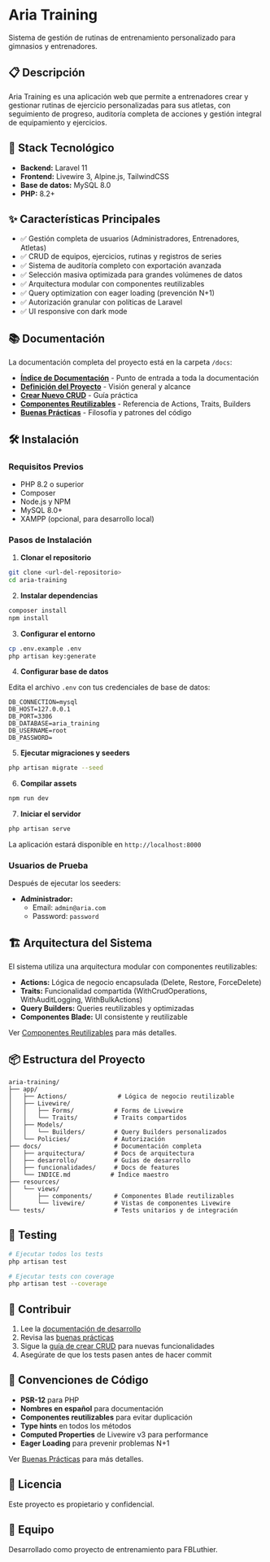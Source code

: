 # Aria Training

Sistema de gestión de rutinas de entrenamiento personalizado para gimnasios y entrenadores.

## 📋 Descripción

Aria Training es una aplicación web que permite a entrenadores crear y gestionar rutinas de ejercicio personalizadas para sus atletas, con seguimiento de progreso, auditoría completa de acciones y gestión integral de equipamiento y ejercicios.

## 🚀 Stack Tecnológico

- **Backend:** Laravel 11
- **Frontend:** Livewire 3, Alpine.js, TailwindCSS
- **Base de datos:** MySQL 8.0
- **PHP:** 8.2+

## ✨ Características Principales

- ✅ Gestión completa de usuarios (Administradores, Entrenadores, Atletas)
- ✅ CRUD de equipos, ejercicios, rutinas y registros de series
- ✅ Sistema de auditoría completo con exportación avanzada
- ✅ Selección masiva optimizada para grandes volúmenes de datos
- ✅ Arquitectura modular con componentes reutilizables
- ✅ Query optimization con eager loading (prevención N+1)
- ✅ Autorización granular con políticas de Laravel
- ✅ UI responsive con dark mode

## 📚 Documentación

La documentación completa del proyecto está en la carpeta `/docs`:

- **[Índice de Documentación](docs/INDICE.md)** - Punto de entrada a toda la documentación
- **[Definición del Proyecto](docs/definicion_proyecto.md)** - Visión general y alcance
- **[Crear Nuevo CRUD](docs/desarrollo/crear_nuevo_crud.md)** - Guía práctica
- **[Componentes Reutilizables](docs/arquitectura/componentes_reutilizables.md)** - Referencia de Actions, Traits, Builders
- **[Buenas Prácticas](docs/desarrollo/buenas_practicas.md)** - Filosofía y patrones del código

## 🛠️ Instalación

### Requisitos Previos

- PHP 8.2 o superior
- Composer
- Node.js y NPM
- MySQL 8.0+
- XAMPP (opcional, para desarrollo local)

### Pasos de Instalación

1. **Clonar el repositorio**
```bash
git clone <url-del-repositorio>
cd aria-training
```

2. **Instalar dependencias**
```bash
composer install
npm install
```

3. **Configurar el entorno**
```bash
cp .env.example .env
php artisan key:generate
```

4. **Configurar base de datos**

Edita el archivo `.env` con tus credenciales de base de datos:
```env
DB_CONNECTION=mysql
DB_HOST=127.0.0.1
DB_PORT=3306
DB_DATABASE=aria_training
DB_USERNAME=root
DB_PASSWORD=
```

5. **Ejecutar migraciones y seeders**
```bash
php artisan migrate --seed
```

6. **Compilar assets**
```bash
npm run dev
```

7. **Iniciar el servidor**
```bash
php artisan serve
```

La aplicación estará disponible en `http://localhost:8000`

### Usuarios de Prueba

Después de ejecutar los seeders:

- **Administrador:**
  - Email: `admin@aria.com`
  - Password: `password`

## 🏗️ Arquitectura del Sistema

El sistema utiliza una arquitectura modular con componentes reutilizables:

- **Actions:** Lógica de negocio encapsulada (Delete, Restore, ForceDelete)
- **Traits:** Funcionalidad compartida (WithCrudOperations, WithAuditLogging, WithBulkActions)
- **Query Builders:** Queries reutilizables y optimizadas
- **Componentes Blade:** UI consistente y reutilizable

Ver [Componentes Reutilizables](docs/arquitectura/componentes_reutilizables.md) para más detalles.

## 📦 Estructura del Proyecto

```
aria-training/
├── app/
│   ├── Actions/              # Lógica de negocio reutilizable
│   ├── Livewire/
│   │   ├── Forms/           # Forms de Livewire
│   │   └── Traits/          # Traits compartidos
│   ├── Models/
│   │   └── Builders/        # Query Builders personalizados
│   └── Policies/            # Autorización
├── docs/                    # Documentación completa
│   ├── arquitectura/        # Docs de arquitectura
│   ├── desarrollo/          # Guías de desarrollo
│   ├── funcionalidades/     # Docs de features
│   └── INDICE.md           # Índice maestro
├── resources/
│   └── views/
│       ├── components/      # Componentes Blade reutilizables
│       └── livewire/        # Vistas de componentes Livewire
└── tests/                   # Tests unitarios y de integración
```

## 🧪 Testing

```bash
# Ejecutar todos los tests
php artisan test

# Ejecutar tests con coverage
php artisan test --coverage
```

## 🤝 Contribuir

1. Lee la [documentación de desarrollo](docs/desarrollo/)
2. Revisa las [buenas prácticas](docs/desarrollo/buenas_practicas.md)
3. Sigue la [guía de crear CRUD](docs/desarrollo/crear_nuevo_crud.md) para nuevas funcionalidades
4. Asegúrate de que los tests pasen antes de hacer commit

## 📝 Convenciones de Código

- **PSR-12** para PHP
- **Nombres en español** para documentación
- **Componentes reutilizables** para evitar duplicación
- **Type hints** en todos los métodos
- **Computed Properties** de Livewire v3 para performance
- **Eager Loading** para prevenir problemas N+1

Ver [Buenas Prácticas](docs/desarrollo/buenas_practicas.md) para más detalles.

## 📄 Licencia

Este proyecto es propietario y confidencial.

## 👥 Equipo

Desarrollado como proyecto de entrenamiento para FBLuthier.
